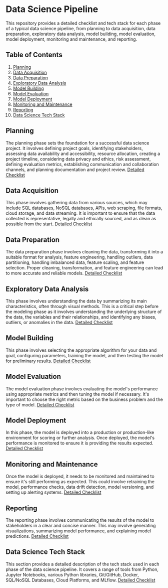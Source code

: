 # Data Science Pipeline

This repository provides a detailed checklist and tech stack for each phase of a typical data science pipeline, from planning to data acquisition, data preparation, exploratory data analysis, model building, model evaluation, model deployment, monitoring and maintenance, and reporting.

## Table of Contents
1. [Planning](#planning)
2. [Data Acquisition](#data-acquisition)
3. [Data Preparation](#data-preparation)
4. [Exploratory Data Analysis](#exploratory-data-analysis)
5. [Model Building](#model-building)
6. [Model Evaluation](#model-evaluation)
7. [Model Deployment](#model-deployment)
8. [Monitoring and Maintenance](#monitoring-and-maintenance)
9. [Reporting](#reporting)
10. [Data Science Tech Stack](#data-science-tech-stack)

## Planning
The planning phase sets the foundation for a successful data science project. It involves defining project goals, identifying stakeholders, assessing data availability and accessibility, resource allocation, creating a project timeline, considering data privacy and ethics, risk assessment, defining evaluation metrics, establishing communication and collaboration channels, and planning documentation and project review. [Detailed Checklist](./Planning.md)

## Data Acquisition
This phase involves gathering data from various sources, which may include SQL databases, NoSQL databases, APIs, web scraping, file formats, cloud storage, and data streaming. It is important to ensure that the data collected is representative, legally and ethically sourced, and as clean as possible from the start. [Detailed Checklist](./Data_Acquisition.md)

## Data Preparation
The data preparation phase involves cleaning the data, transforming it into a suitable format for analysis, feature engineering, handling outliers, data partitioning, handling imbalanced data, feature scaling, and feature selection. Proper cleaning, transformation, and feature engineering can lead to more accurate and reliable models. [Detailed Checklist](./Data_Preparation.md)

## Exploratory Data Analysis
This phase involves understanding the data by summarizing its main characteristics, often through visual methods. This is a critical step before the modeling phase as it involves understanding the underlying structure of the data, the variables and their relationships, and identifying any biases, outliers, or anomalies in the data. [Detailed Checklist](./Exploratory_Data_Analysis.md)

## Model Building
This phase involves selecting the appropriate algorithm for your data and goal, configuring parameters, training the model, and then testing the model for preliminary results. [Detailed Checklist](./Model_Building.md)

## Model Evaluation
The model evaluation phase involves evaluating the model's performance using appropriate metrics and then tuning the model if necessary. It's important to choose the right metric based on the business problem and the type of model. [Detailed Checklist](./Model_Evaluation.md)

## Model Deployment
In this phase, the model is deployed into a production or production-like environment for scoring or further analysis. Once deployed, the model's performance is monitored to ensure it is providing the results expected. [Detailed Checklist](./Model_Deployment.md)

## Monitoring and Maintenance
Once the model is deployed, it needs to be monitored and maintained to ensure it's still performing as expected. This could involve retraining the model, performance checks, data drift detection, model versioning, and setting up alerting systems. [Detailed Checklist](./Monitoring_and_Maintenance.md)

## Reporting
The reporting phase involves communicating the results of the model to stakeholders in a clear and concise manner. This may involve generating visualizations, summarizing model performance, and explaining model predictions. [Detailed Checklist](./Reporting.md)


## Data Science Tech Stack
This section provides a detailed description of the tech stack used in each phase of the data science pipeline. It covers a range of tools from Python, Jupyter Notebooks, various Python libraries, Git/GitHub, Docker, SQL/NoSQL Databases, Cloud Platforms, and MLflow. [Detailed Checklist](./Tech_Stack.md)
